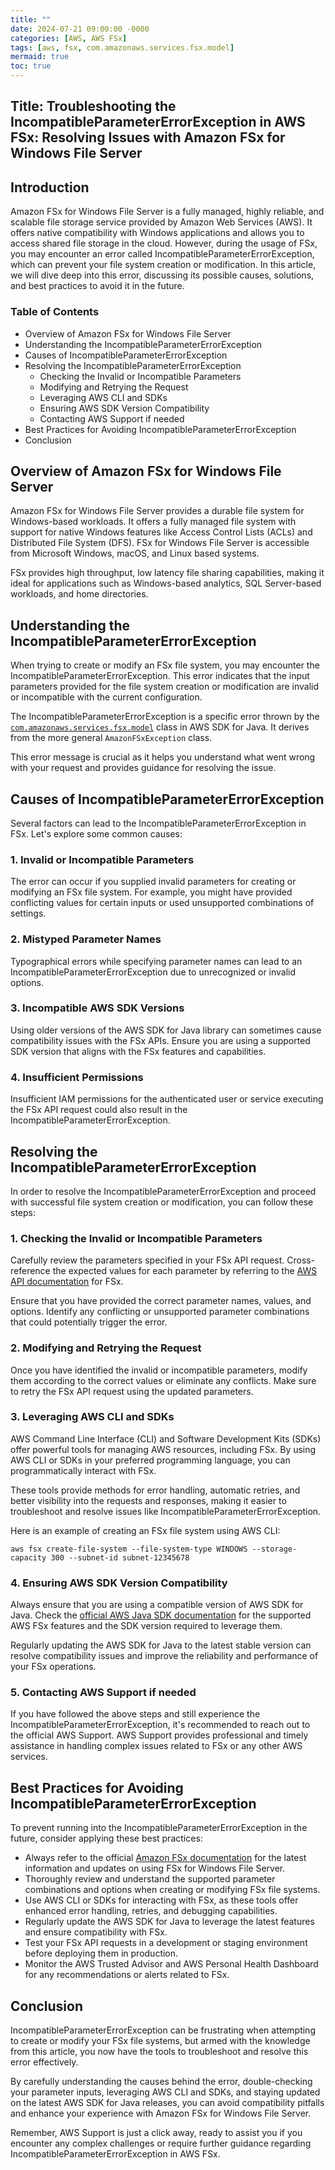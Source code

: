 ```yaml
---
title: ""
date: 2024-07-21 09:00:00 -0000
categories: [AWS, AWS FSx]
tags: [aws, fsx, com.amazonaws.services.fsx.model]
mermaid: true
toc: true
---
```


## Title: Troubleshooting the IncompatibleParameterErrorException in AWS FSx: Resolving Issues with Amazon FSx for Windows File Server

## Introduction

Amazon FSx for Windows File Server is a fully managed, highly reliable, and scalable file storage service provided by Amazon Web Services (AWS). It offers native compatibility with Windows applications and allows you to access shared file storage in the cloud. However, during the usage of FSx, you may encounter an error called IncompatibleParameterErrorException, which can prevent your file system creation or modification. In this article, we will dive deep into this error, discussing its possible causes, solutions, and best practices to avoid it in the future.

### Table of Contents
- Overview of Amazon FSx for Windows File Server
- Understanding the IncompatibleParameterErrorException
- Causes of IncompatibleParameterErrorException
- Resolving the IncompatibleParameterErrorException
   - Checking the Invalid or Incompatible Parameters
   - Modifying and Retrying the Request
   - Leveraging AWS CLI and SDKs
   - Ensuring AWS SDK Version Compatibility
   - Contacting AWS Support if needed
- Best Practices for Avoiding IncompatibleParameterErrorException
- Conclusion

## Overview of Amazon FSx for Windows File Server

Amazon FSx for Windows File Server provides a durable file system for Windows-based workloads. It offers a fully managed file system with support for native Windows features like Access Control Lists (ACLs) and Distributed File System (DFS). FSx for Windows File Server is accessible from Microsoft Windows, macOS, and Linux based systems.

FSx provides high throughput, low latency file sharing capabilities, making it ideal for applications such as Windows-based analytics, SQL Server-based workloads, and home directories.

## Understanding the IncompatibleParameterErrorException

When trying to create or modify an FSx file system, you may encounter the IncompatibleParameterErrorException. This error indicates that the input parameters provided for the file system creation or modification are invalid or incompatible with the current configuration.

The IncompatibleParameterErrorException is a specific error thrown by the [`com.amazonaws.services.fsx.model`](https://docs.aws.amazon.com/AWSJavaSDK/latest/javadoc/index.html?com/amazonaws/services/fsx/model/IncompatibleParameterErrorException.html) class in AWS SDK for Java. It derives from the more general `AmazonFSxException` class.

This error message is crucial as it helps you understand what went wrong with your request and provides guidance for resolving the issue.

## Causes of IncompatibleParameterErrorException

Several factors can lead to the IncompatibleParameterErrorException in FSx. Let's explore some common causes:

### 1. Invalid or Incompatible Parameters
The error can occur if you supplied invalid parameters for creating or modifying an FSx file system. For example, you might have provided conflicting values for certain inputs or used unsupported combinations of settings.

### 2. Mistyped Parameter Names
Typographical errors while specifying parameter names can lead to an IncompatibleParameterErrorException due to unrecognized or invalid options.

### 3. Incompatible AWS SDK Versions
Using older versions of the AWS SDK for Java library can sometimes cause compatibility issues with the FSx APIs. Ensure you are using a supported SDK version that aligns with the FSx features and capabilities.

### 4. Insufficient Permissions
Insufficient IAM permissions for the authenticated user or service executing the FSx API request could also result in the IncompatibleParameterErrorException.

## Resolving the IncompatibleParameterErrorException

In order to resolve the IncompatibleParameterErrorException and proceed with successful file system creation or modification, you can follow these steps:

### 1. Checking the Invalid or Incompatible Parameters

Carefully review the parameters specified in your FSx API request. Cross-reference the expected values for each parameter by referring to the [AWS API documentation](https://docs.aws.amazon.com/fsx/latest/APIReference) for FSx.

Ensure that you have provided the correct parameter names, values, and options. Identify any conflicting or unsupported parameter combinations that could potentially trigger the error.

### 2. Modifying and Retrying the Request

Once you have identified the invalid or incompatible parameters, modify them according to the correct values or eliminate any conflicts. Make sure to retry the FSx API request using the updated parameters.

### 3. Leveraging AWS CLI and SDKs

AWS Command Line Interface (CLI) and Software Development Kits (SDKs) offer powerful tools for managing AWS resources, including FSx. By using AWS CLI or SDKs in your preferred programming language, you can programmatically interact with FSx.

These tools provide methods for error handling, automatic retries, and better visibility into the requests and responses, making it easier to troubleshoot and resolve issues like IncompatibleParameterErrorException.

Here is an example of creating an FSx file system using AWS CLI:

```shell
aws fsx create-file-system --file-system-type WINDOWS --storage-capacity 300 --subnet-id subnet-12345678
```

### 4. Ensuring AWS SDK Version Compatibility

Always ensure that you are using a compatible version of AWS SDK for Java. Check the [official AWS Java SDK documentation](https://docs.aws.amazon.com/sdk-for-java/latest/developer-guide/check-and-upgrade-aws-java-sdk-version.html) for the supported AWS FSx features and the SDK version required to leverage them.

Regularly updating the AWS SDK for Java to the latest stable version can resolve compatibility issues and improve the reliability and performance of your FSx operations.

### 5. Contacting AWS Support if needed

If you have followed the above steps and still experience the IncompatibleParameterErrorException, it's recommended to reach out to the official AWS Support. AWS Support provides professional and timely assistance in handling complex issues related to FSx or any other AWS services.

## Best Practices for Avoiding IncompatibleParameterErrorException

To prevent running into the IncompatibleParameterErrorException in the future, consider applying these best practices:

- Always refer to the official [Amazon FSx documentation](https://docs.aws.amazon.com/fsx/latest/WindowsGuide) for the latest information and updates on using FSx for Windows File Server.
- Thoroughly review and understand the supported parameter combinations and options when creating or modifying FSx file systems.
- Use AWS CLI or SDKs for interacting with FSx, as these tools offer enhanced error handling, retries, and debugging capabilities.
- Regularly update the AWS SDK for Java to leverage the latest features and ensure compatibility with FSx.
- Test your FSx API requests in a development or staging environment before deploying them in production.
- Monitor the AWS Trusted Advisor and AWS Personal Health Dashboard for any recommendations or alerts related to FSx.

## Conclusion

IncompatibleParameterErrorException can be frustrating when attempting to create or modify your FSx file systems, but armed with the knowledge from this article, you now have the tools to troubleshoot and resolve this error effectively.

By carefully understanding the causes behind the error, double-checking your parameter inputs, leveraging AWS CLI and SDKs, and staying updated on the latest AWS SDK for Java releases, you can avoid compatibility pitfalls and enhance your experience with Amazon FSx for Windows File Server.

Remember, AWS Support is just a click away, ready to assist you if you encounter any complex challenges or require further guidance regarding IncompatibleParameterErrorException in AWS FSx.